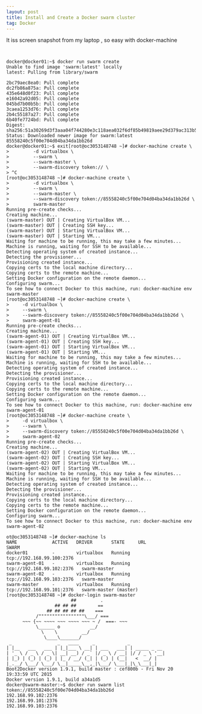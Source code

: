 ```yaml
---
layout: post
title: Install and Create a Docker swarm cluster
tag: Docker
---
```


It iss screen snapshot from my laptop , so easy with docker-machine
<pre><code>

docker@docker01:~$ docker run swarm create
Unable to find image 'swarm:latest' locally
latest: Pulling from library/swarm

2bc79aec8ea0: Pull complete 
dc2fb86a875a: Pull complete 
435e648d0f23: Pull complete 
e16042a92d05: Pull complete 
045bd7b00b5b: Pull complete 
3caea1253d76: Pull complete 
2b4c55187a27: Pull complete 
6b40fe7724bd: Pull complete 
Digest: sha256:51a30269d3f3aaa04f744280e3c118aea032f6df85b49819aee29d379ac313b5
Status: Downloaded newer image for swarm:latest
85558240c5f00e704d04ba34da1bb26d
docker@docker01:~$ exit[root@oc3053148748 ~]# docker-machine create \
>         -d virtualbox \
>         --swarm \
>         --swarm-master \
>         --swarm-discovery token://<TOKEN-FROM-ABOVE> \
> ^C
[root@oc3053148748 ~]# docker-machine create \
>         -d virtualbox \
>         --swarm \
>         --swarm-master \
>         --swarm-discovery token://85558240c5f00e704d04ba34da1bb26d \
>         swarm-master
Running pre-create checks...
Creating machine...
(swarm-master) OUT | Creating VirtualBox VM...
(swarm-master) OUT | Creating SSH key...
(swarm-master) OUT | Starting VirtualBox VM...
(swarm-master) OUT | Starting VM...
Waiting for machine to be running, this may take a few minutes...
Machine is running, waiting for SSH to be available...
Detecting operating system of created instance...
Detecting the provisioner...
Provisioning created instance...
Copying certs to the local machine directory...
Copying certs to the remote machine...
Setting Docker configuration on the remote daemon...
Configuring swarm...
To see how to connect Docker to this machine, run: docker-machine env swarm-master
[root@oc3053148748 ~]# docker-machine create \
>     -d virtualbox \
>     --swarm \
>     --swarm-discovery token://85558240c5f00e704d04ba34da1bb26d \
>     swarm-agent-01
Running pre-create checks...
Creating machine...
(swarm-agent-01) OUT | Creating VirtualBox VM...
(swarm-agent-01) OUT | Creating SSH key...
(swarm-agent-01) OUT | Starting VirtualBox VM...
(swarm-agent-01) OUT | Starting VM...
Waiting for machine to be running, this may take a few minutes...
Machine is running, waiting for SSH to be available...
Detecting operating system of created instance...
Detecting the provisioner...
Provisioning created instance...
Copying certs to the local machine directory...
Copying certs to the remote machine...
Setting Docker configuration on the remote daemon...
Configuring swarm...
To see how to connect Docker to this machine, run: docker-machine env swarm-agent-01
[root@oc3053148748 ~]# docker-machine create \
>     -d virtualbox \
>     --swarm \
>     --swarm-discovery token://85558240c5f00e704d04ba34da1bb26d \
>     swarm-agent-02
Running pre-create checks...
Creating machine...
(swarm-agent-02) OUT | Creating VirtualBox VM...
(swarm-agent-02) OUT | Creating SSH key...
(swarm-agent-02) OUT | Starting VirtualBox VM...
(swarm-agent-02) OUT | Starting VM...
Waiting for machine to be running, this may take a few minutes...
Machine is running, waiting for SSH to be available...
Detecting operating system of created instance...
Detecting the provisioner...
Provisioning created instance...
Copying certs to the local machine directory...
Copying certs to the remote machine...
Setting Docker configuration on the remote daemon...
Configuring swarm...
To see how to connect Docker to this machine, run: docker-machine env swarm-agent-02

ot@oc3053148748 ~]# docker-machine ls
NAME             ACTIVE   DRIVER       STATE     URL                         SWARM
docker01         -        virtualbox   Running   tcp://192.168.99.100:2376   
swarm-agent-01   -        virtualbox   Running   tcp://192.168.99.102:2376   swarm-master
swarm-agent-02   -        virtualbox   Running   tcp://192.168.99.103:2376   swarm-master
swarm-master     -        virtualbox   Running   tcp://192.168.99.101:2376   swarm-master (master)
[root@oc3053148748 ~]# docker-login swarm-master
                        ##         .
                  ## ## ##        ==
               ## ## ## ## ##    ===
           /"""""""""""""""""\___/ ===
      ~~~ {~~ ~~~~ ~~~ ~~~~ ~~~ ~ /  ===- ~~~
           \______ o           __/
             \    \         __/
              \____\_______/
 _                 _   ____     _            _
| |__   ___   ___ | |_|___ \ __| | ___   ___| | _____ _ __
| '_ \ / _ \ / _ \| __| __) / _` |/ _ \ / __| |/ / _ \ '__|
| |_) | (_) | (_) | |_ / __/ (_| | (_) | (__|   <  __/ |
|_.__/ \___/ \___/ \__|_____\__,_|\___/ \___|_|\_\___|_|
Boot2Docker version 1.9.1, build master : cef800b - Fri Nov 20 19:33:59 UTC 2015
Docker version 1.9.1, build a34a1d5
docker@swarm-master:~$ docker run swarm list token://85558240c5f00e704d04ba34da1bb26d
192.168.99.102:2376
192.168.99.101:2376
192.168.99.103:2376

<pre></code>
